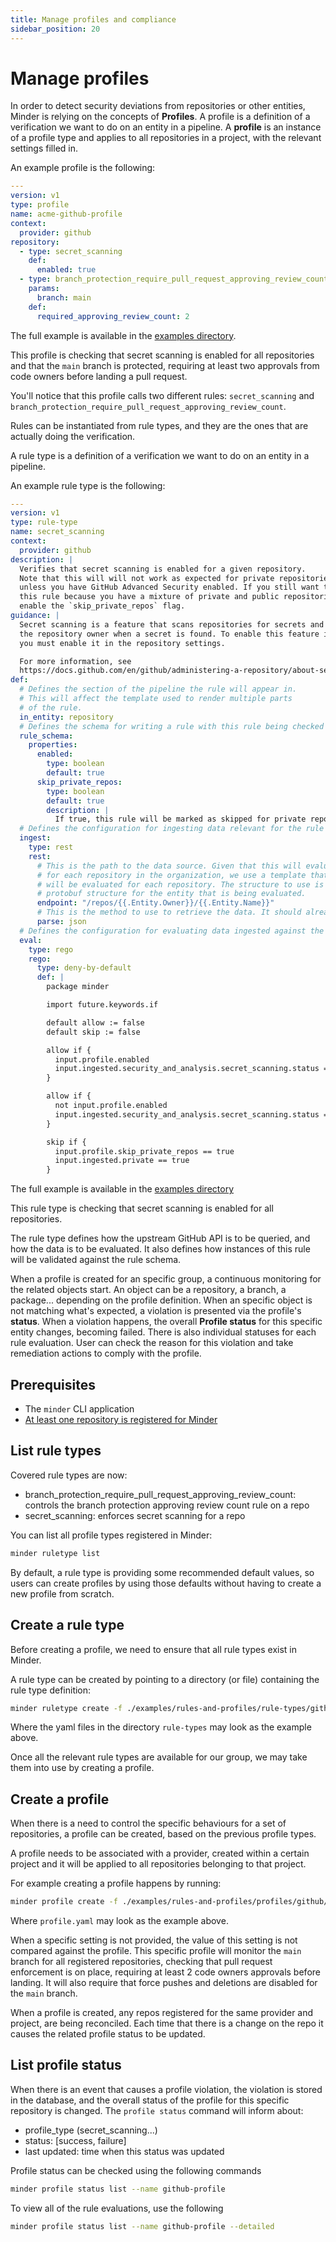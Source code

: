 ```yaml
---
title: Manage profiles and compliance
sidebar_position: 20
---
```


# Manage profiles

In order to detect security deviations from repositories or other entities, Minder is relying on the concepts of **Profiles**.
A profile is a definition of a verification we want to do on an entity in a pipeline.
A **profile** is an instance of a profile type and applies to all repositories in a project, with the relevant settings filled in.

An example profile is the following:

```yaml
---
version: v1
type: profile
name: acme-github-profile
context:
  provider: github
repository:
  - type: secret_scanning
    def:
      enabled: true
  - type: branch_protection_require_pull_request_approving_review_count
    params:
      branch: main
    def:
      required_approving_review_count: 2
```

The full example is available in the [examples directory](https://github.com/stacklok/minder-rules-and-profiles).

This profile is checking that secret scanning is enabled for all repositories and that the `main` branch is protected, 
requiring at least two approvals from code owners before landing a pull request.

You'll notice that this profile calls two different rules: `secret_scanning` and `branch_protection_require_pull_request_approving_review_count`.

Rules can be instantiated from rule types, and they are the ones that are actually doing the verification.

A rule type is a definition of a verification we want to do on an entity in a pipeline.

An example rule type is the following:

```yaml
---
version: v1
type: rule-type
name: secret_scanning
context:
  provider: github
description: |
  Verifies that secret scanning is enabled for a given repository.
  Note that this will will not work as expected for private repositories
  unless you have GitHub Advanced Security enabled. If you still want to use
  this rule because you have a mixture of private and public repositories,
  enable the `skip_private_repos` flag.
guidance: |
  Secret scanning is a feature that scans repositories for secrets and alerts
  the repository owner when a secret is found. To enable this feature in GitHub,
  you must enable it in the repository settings.

  For more information, see
  https://docs.github.com/en/github/administering-a-repository/about-secret-scanning
def:
  # Defines the section of the pipeline the rule will appear in.
  # This will affect the template used to render multiple parts
  # of the rule.
  in_entity: repository
  # Defines the schema for writing a rule with this rule being checked
  rule_schema:
    properties:
      enabled:
        type: boolean
        default: true
      skip_private_repos:
        type: boolean
        default: true
        description: |
          If true, this rule will be marked as skipped for private repositories
  # Defines the configuration for ingesting data relevant for the rule
  ingest:
    type: rest
    rest:
      # This is the path to the data source. Given that this will evaluate
      # for each repository in the organization, we use a template that
      # will be evaluated for each repository. The structure to use is the
      # protobuf structure for the entity that is being evaluated.
      endpoint: "/repos/{{.Entity.Owner}}/{{.Entity.Name}}"
      # This is the method to use to retrieve the data. It should already default to JSON
      parse: json
  # Defines the configuration for evaluating data ingested against the given profile
  eval:
    type: rego
    rego:
      type: deny-by-default
      def: |
        package minder

        import future.keywords.if

        default allow := false
        default skip := false

        allow if {
          input.profile.enabled
          input.ingested.security_and_analysis.secret_scanning.status == "enabled"
        }

        allow if {
          not input.profile.enabled
          input.ingested.security_and_analysis.secret_scanning.status == "disabled"
        }

        skip if {
          input.profile.skip_private_repos == true
          input.ingested.private == true
        }

```

The full example is available in the [examples directory](https://github.com/stacklok/minder-rules-and-profiles)

This rule type is checking that secret scanning is enabled for all repositories.

The rule type defines how the upstream GitHub API is to be queried, and how the data is to be evaluated.
It also defines how instances of this rule will be validated against the rule schema.

When a profile is created for an specific group, a continuous monitoring for the related objects start. An object can be a repository,
a branch, a package... depending on the profile definition. When an specific object is not matching what's expected,
a violation is presented via the profile's **status**. When a violation happens, the overall **Profile status** for this specific entity changes,
becoming failed. There is also individual statuses for each rule evaluation. User can check the reason for this violation and take remediation
actions to comply with the profile.

## Prerequisites

- The `minder` CLI application
- [At least one repository is registered for Minder](../getting_started/register_repos.md)

## List rule types

Covered rule types are now:

- branch_protection_require_pull_request_approving_review_count: controls the branch protection approving review count rule on a repo
- secret_scanning: enforces secret scanning for a repo

You can list all profile types registered in Minder:

```bash
minder ruletype list
```

By default, a rule type is providing some recommended default values, so users can create profiles
by using those defaults without having to create a new profile from scratch.

## Create a rule type

Before creating a profile, we need to ensure that all rule types exist in Minder.

A rule type can be created by pointing to a directory (or file) containing the rule type definition:

```bash
minder ruletype create -f ./examples/rules-and-profiles/rule-types/github/secret_scanning.yaml
```

Where the yaml files in the directory `rule-types` may look as the example above.

Once all the relevant rule types are available for our group, we may take them into use
by creating a profile.

## Create a profile

When there is a need to control the specific behaviours for a set of repositories, a profile can be
created, based on the previous profile types.

A profile needs to be associated with a provider, created within a certain project and it will be applied
to all repositories belonging to that project.

For example creating a profile happens by running:

```bash
minder profile create -f ./examples/rules-and-profiles/profiles/github/profile.yaml
```

Where `profile.yaml` may look as the example above.

When a specific setting is not provided, the value of this setting is not compared against the profile.
This specific profile will monitor the `main` branch for all registered repositories, checking that pull
request enforcement is on place, requiring at least 2 code owners approvals before landing.
It will also require that force pushes and deletions are disabled for the `main` branch.

When a profile is created, any repos registered for the same provider and project,
are being reconciled. Each time that there is a change on the repo it causes the related profile status to be updated.

## List profile status

When there is an event that causes a profile violation, the violation is stored in the database, and the
overall status of the profile for this specific repository is changed.
The `profile status` command will inform about:

- profile_type (secret_scanning...)
- status: [success, failure]
- last updated: time when this status was updated

Profile status can be checked using the following commands

```bash
minder profile status list --name github-profile
```

To view all of the rule evaluations, use the following

```bash
minder profile status list --name github-profile --detailed
```
